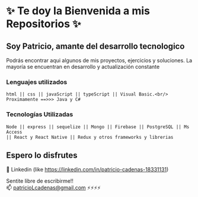 # **✨ Te doy la Bienvenida a mis Repositorios ✨**

## **Soy Patricio, amante del desarrollo tecnologico**

Podrás encontrar aqui algunos de mis proyectos, ejercicios y soluciones.
La mayoría se encuentran en desarrollo y actualización constante


### Lenguajes utilizados
```
html || css || javaScript || typeScript || Visual Basic.<br/>
Proximamente ==>>> Java y C#
```

### Tecnologías Utilizadas
```
Node || express || sequelize || Mongo || Firebase || PostgreSQL || Ms Access
|| React y React Native || Redux y otros frameworks y librerias 
```

## Espero lo disfrutes

💬 Linkedin (like https://linkedin.com/in/patricio-cadenas-18331131)

Sentite libre de escribirme!!<br/>
📫 patricioLcadenas@gmail.com
⚡⚡⚡⚡

<!--

**plcTools/plcTools** is a ✨ _special_ ✨ repository because its `README.md` (this file) appears on your GitHub profile.

Here are some ideas to get you started:

- 🔭 I’m currently working on ...
- 🌱 I’m currently learning ...
- 👯 I’m looking to collaborate on ...
- 🤔 I’m looking for help with ...
- 💬 Ask me about ...
- 📫 How to reach me: ...
- 😄 Pronouns: ...
- ⚡ Fun fact: ...
-->
